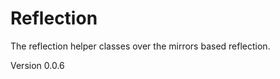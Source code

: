 Reflection
==========

The reflection helper classes over the mirrors based reflection.

Version 0.0.6
